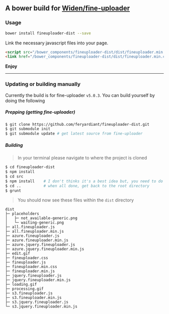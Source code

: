 ## A bower build for [Widen/fine-uploader](https://github.com/Widen/fine-uploader)

### Usage

```bash
bower install fineuploader-dist --save
```

Link the necessary javascript files into your page.

```html
<script src="/bower_components/fineuploader-dist/dist/fineuploader.min.js"></script>
<link href="/bower_components/fineuploader-dist/dist/fineuploader.min.css" type="text/css">
```

__Enjoy__

---

### Updating or building manually

Currently the build is for fine-uploader `v5.0.3`.
You can build yourself by doing the following

##### Prepping (getting fine-uploader)

```bash
$ git clone https://github.com/feryardiant/fineuploader-dist.git
$ git submodule init
$ git submodule update # get latest source from fine-uploader
```

##### Building

> In your terminal please navigate to where the project is cloned

```bash
$ cd fineuploader-dist
$ npm install
$ cd src
$ npm install    # I don't thinks it's a best idea but, you need to do this in order to install all of fine-uploader dependencies (let me know if you have better one)
$ cd ..          # when all done, get back to the root directory
$ grunt
```

> You should now see these files within the `dist` directory

```
dist
├─ placeholders
│   ├─ not_available-generic.png
│   └─ waiting-generic.png
├─ all.fineuploader.js
├─ all.fineuploader.min.js
├─ azure.fineuploader.js
├─ azure.fineuploader.min.js
├─ azure.jquery.fineuploader.js
├─ azure.jquery.fineuploader.min.js
├─ edit.gif
├─ fineuploader.css
├─ fineuploader.js
├─ fineuploader.min.css
├─ fineuploader.min.js
├─ jquery.fineuploader.js
├─ jquery.fineuploader.min.js
├─ loading.gif
├─ processing.gif
├─ s3.fineuploader.js
├─ s3.fineuploader.min.js
├─ s3.jquery.fineuploader.js
└─ s3.jquery.fineuploader.min.js
```
